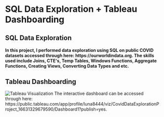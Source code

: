 # SQL Data Exploration + Tableau Dashboarding
<h2> SQL Data Exploration </h4>
<h4> In this project, I performed data exploration using SQL on public COVID datasets accessed through here: https://ourworldindata.org. The skills used include Joins, CTE's, Temp Tables, Windows Functions, Aggregate Functions, Creating Views, Converting Data Types and etc.</h4>
<h2> Tableau Dashboarding </h2>
<img src="https://github.com/thesmartestluna/SQL-Data-Exploration-Tableau-Visualization/blob/main/Tableau%20Visualization.png" title="Tableau Visualization">
The interactive dashboard can be accessed through here: https://public.tableau.com/app/profile/luna8444/viz/CovidDataExplorationProject_16631329679590/Dashboard1?publish=yes.
